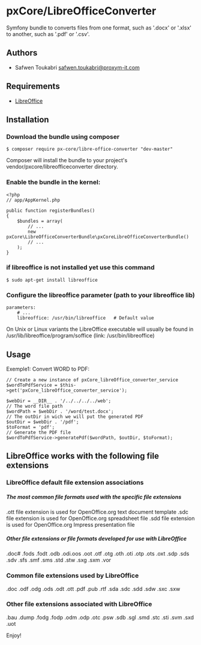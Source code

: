 # pxCore/LibreOfficeConverter

Symfony bundle to converts files from one format, such as '.docx' or '.xlsx' to another, such as '.pdf' or '.csv'.

Authors
-------

* Safwen Toukabri <safwen.toukabri@proxym-it.com>

Requirements
------------

* [LibreOffice](https://www.libreoffice.org/)


Installation
------------

### Download the bundle using composer

```
$ composer require px-core/libre-office-converter "dev-master"
```
Composer will install the bundle to your project's vendor/pxcore/libreofficeconverter directory.

### Enable the bundle in the kernel:

```
<?php
// app/AppKernel.php

public function registerBundles()
{
    $bundles = array(
        // ...
        new pxCore\LibreOfficeConverterBundle\pxCoreLibreOfficeConverterBundle()
        // ...
    );
}
```

### if libreoffice is not installed yet use this command

```
$ sudo apt-get install libreoffice
```

### Configure the libreoffice parameter (path to your libreoffice lib)

```
parameters:
    # ...
    libreoffice: /usr/bin/libreoffice	# Default value
```
On Unix or Linux variants the LibreOffice executable will usually be found in /usr/lib/libreoffice/program/soffice (link: /usr/bin/libreoffice)

Usage
-----

Exemple1: Convert WORD to PDF:

```
// Create a new instance of pxCore_libreOffice_converter_service 
$wordToPdfService = $this->get('pxCore_libreOffice_converter_service');

$webDir = __DIR__ . '/../../../../web';
// The word file path
$wordPath = $webDir . '/word/test.docx';
// The outDir in wich we will put the generated PDF
$outDir = $webDir . '/pdf';
$toFormat = 'pdf';
// Generate the PDF file
$wordToPdfService->generatePdf($wordPath, $outDir, $toFormat);
```

LibreOffice works with the following file extensions
-----

### LibreOffice default file extension associations

##### The most common file formats used with the specific file extensions
.ott file extension is used for OpenOffice.org text document template
.sdc file extension is used for OpenOffice.org spreadsheet file
.sdd file extension is used for OpenOffice.org Impress presentation file

##### Other file extensions or file formats developed for use with LibreOffice
.doc# .fods .fodt .odb .odi.oos .oot .otf .otg .oth .oti .otp .ots .oxt .sdp .sds .sdv .sfs .smf .sms .std .stw .sxg .sxm .vor

### Common file extensions used by LibreOffice
.doc .odf .odg .ods .odt .ott .pdf .pub .rtf .sda .sdc .sdd .sdw .sxc .sxw

### Other file extensions associated with LibreOffice
.bau .dump .fodg .fodp .odm .odp .otc .psw .sdb .sgl .smd .stc .sti .svm .sxd .uot

Enjoy!

